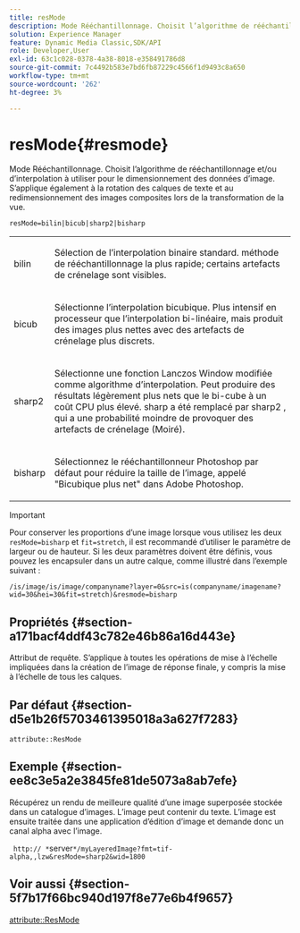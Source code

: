 ```yaml
---
title: resMode
description: Mode Rééchantillonnage. Choisit l’algorithme de rééchantillonnage et/ou d’interpolation à utiliser pour le dimensionnement des données d’image. S’applique également à la rotation des calques de texte et au redimensionnement des images composites lors de la transformation de la vue.
solution: Experience Manager
feature: Dynamic Media Classic,SDK/API
role: Developer,User
exl-id: 63c1c028-0378-4a38-8018-e358491786d8
source-git-commit: 7c4492b583e7bd6fb87229c4566f1d9493c8a650
workflow-type: tm+mt
source-wordcount: '262'
ht-degree: 3%

---
```


# resMode{#resmode}

Mode Rééchantillonnage. Choisit l’algorithme de rééchantillonnage et/ou d’interpolation à utiliser pour le dimensionnement des données d’image. S’applique également à la rotation des calques de texte et au redimensionnement des images composites lors de la transformation de la vue.

`resMode=bilin|bicub|sharp2|bisharp`

<table id="table_FD658AC521E24EB9ADBB87F98549BC3B"> 
 <tbody> 
  <tr> 
   <td colname="col1"> <p> <span class="codeph"> bilin </span> </p> </td> 
   <td colname="col2"> <p>Sélection de l’interpolation binaire standard. méthode de rééchantillonnage la plus rapide; certains artefacts de crénelage sont visibles. </p> </td> 
  </tr> 
  <tr> 
   <td colname="col1"> <p> <span class="codeph"> bicub </span> </p> </td> 
   <td colname="col2"> <p>Sélectionne l’interpolation bicubique. Plus intensif en processeur que l’interpolation bi-linéaire, mais produit des images plus nettes avec des artefacts de crénelage plus discrets. </p> </td> 
  </tr> 
  <tr> 
   <td colname="col1"> <p> <span class="codeph"> sharp2 </span> </p> </td> 
   <td colname="col2"> <p>Sélectionne une fonction Lanczos Window modifiée comme algorithme d’interpolation. Peut produire des résultats légèrement plus nets que le bi-cube à un coût CPU plus élevé. <span class="codeph"> sharp </span> a été remplacé par <span class="codeph"> sharp2 </span>, qui a une probabilité moindre de provoquer des artefacts de crénelage (Moiré). </p> </td> 
  </tr> 
  <tr> 
   <td colname="col1"> <p> <span class="codeph"> bisharp </span> </p> </td> 
   <td colname="col2"> <p>Sélectionnez le rééchantillonneur Photoshop par défaut pour réduire la taille de l’image, appelé "Bicubique plus net" dans Adobe Photoshop. </p> </td> 
  </tr> 
 </tbody> 
</table>

>[!IMPORTANT]
>
>Pour conserver les proportions d’une image lorsque vous utilisez les deux `resMode=bisharp` et `fit=stretch`, il est recommandé d’utiliser le paramètre de largeur ou de hauteur. Si les deux paramètres doivent être définis, vous pouvez les encapsuler dans un autre calque, comme illustré dans l’exemple suivant :
>
>`/is/image/is/image/companyname?layer=0&src=is(companyname/imagename?wid=30&hei=30&fit=stretch)&resmode=bisharp`

## Propriétés {#section-a171bacf4ddf43c782e46b86a16d443e}

Attribut de requête. S’applique à toutes les opérations de mise à l’échelle impliquées dans la création de l’image de réponse finale, y compris la mise à l’échelle de tous les calques.

## Par défaut {#section-d5e1b26f5703461395018a3a627f7283}

`attribute::ResMode`

## Exemple {#section-ee8c3e5a2e3845fe81de5073a8ab7efe}

Récupérez un rendu de meilleure qualité d’une image superposée stockée dans un catalogue d’images. L’image peut contenir du texte. L’image est ensuite traitée dans une application d’édition d’image et demande donc un canal alpha avec l’image.

` http:// *`server`*/myLayeredImage?fmt=tif-alpha,,lzw&resMode=sharp2&wid=1800`

## Voir aussi {#section-5f7b17f66bc940d197f8e77e6b4f9657}

[attribute::ResMode](../../../../../is-api/image-catalog/image-serving-api-ref/c-image-catalog-reference/c-attributes-reference/r-is-cat-resmode.md#reference-609095ef568743a086f28d87c54dafa2)
